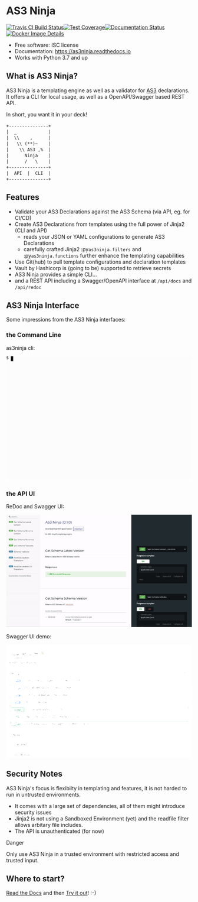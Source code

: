 # AS3 Ninja

[![Travis CI Build
Status](https://img.shields.io/travis/com/simonkowallik/as3ninja/master)](https://travis-ci.com/simonkowallik/as3ninja)[![Test
Coverage](https://codecov.io/gh/simonkowallik/as3ninja/branch/master/graph/badge.svg)](https://codecov.io/gh/simonkowallik/as3ninja)[![Documentation
Status](https://readthedocs.org/projects/as3ninja/badge/?version=latest)](https://as3ninja.readthedocs.io/en/latest/?badge=latest)[![Docker Image
Details](https://images.microbadger.com/badges/image/simonkowallik/as3ninja.svg)](https://microbadger.com/images/simonkowallik/as3ninja)

  - Free software: ISC license
  - Documentation: <https://as3ninja.readthedocs.io>
  - Works with Python 3.7 and up

## What is AS3 Ninja?

AS3 Ninja is a templating engine as well as a validator for
[AS3](https://github.com/F5Networks/f5-appsvcs-extension/) declarations.
It offers a CLI for local usage, as well as a OpenAPI/Swagger based REST
API.

In short, you want it in your deck\!

``` text
+---------------+
|  _            |
|  \\    ,      |
|   \\ (**)~    |
|    \\ AS3 ,%  |
|      Ninja    |
|      /   \    |
+---------------+
|  API  |  CLI  |
+---------------+
```

## Features

  - Validate your AS3 Declarations against the AS3 Schema (via API, eg.
    for CI/CD)
  - Create AS3 Declarations from templates using the full power of
    Jinja2 (CLI and API)
      - reads your JSON or YAML configurations to generate AS3
        Declarations
      - carefully crafted Jinja2 :py`as3ninja.filters` and
        :py`as3ninja.functions` further enhance the templating
        capabilities
  - Use Git(hub) to pull template configurations and declaration
    templates
  - Vault by Hashicorp is (going to be) supported to retrieve secrets
  - AS3 Ninja provides a simple CLI...
  - and a REST API including a Swagger/OpenAPI interface at `/api/docs`
    and `/api/redoc`

## AS3 Ninja Interface

Some impressions from the AS3 Ninja interfaces:

### the Command Line

as3ninja cli:

![image](docs/_static/_cli.svg)

### the API UI

ReDoc and Swagger UI:

![image](docs/_static/_api.gif)

Swagger UI demo:

![image](docs/_static/_api_demo.gif)

## Security Notes

AS3 Ninja's focus is flexibilty in templating and features, it is not
harded to run in untrusted environments.

  - It comes with a large set of dependencies, all of them might
    introduce security issues
  - Jinja2 is not using a Sandboxed Environment (yet) and the
    <span class="title-ref">readfile</span> filter allows arbitary file
    includes.
  - The API is unauthenticated (for now)

<div class="danger">

<div class="admonition-title">

Danger

</div>

Only use AS3 Ninja in a trusted environment with restricted access and
trusted input.

</div>

## Where to start?

[Read the Docs](https://as3ninja.readthedocs.io/) and then [Try it
out](https://as3ninja.readthedocs.io/en/latest/usage.html)\! :-)
